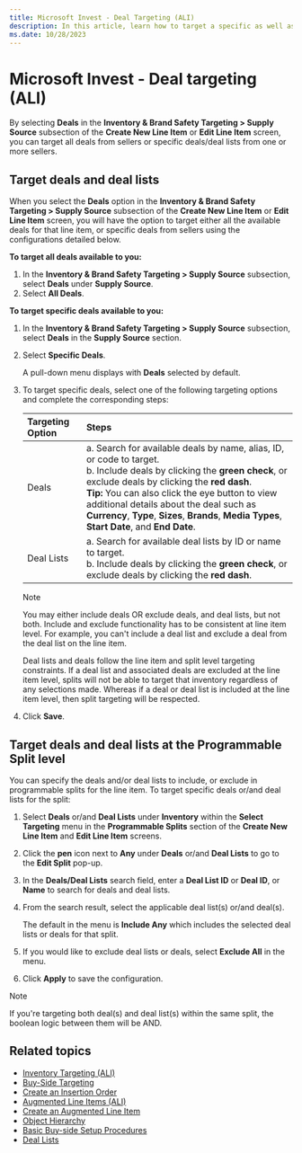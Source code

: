 ```yaml
---
title: Microsoft Invest - Deal Targeting (ALI)
description: In this article, learn how to target a specific as well as all deals available to you. You can also target deals and deal lists at the Programmable Split level.
ms.date: 10/28/2023
---
```


# Microsoft Invest - Deal targeting (ALI)

By selecting **Deals** in the **Inventory & Brand Safety Targeting &gt; Supply Source** subsection of the **Create New Line Item** or **Edit Line Item** screen, you can target all deals from sellers or specific deals/deal lists from one or more sellers.

## Target deals and deal lists

When you select the **Deals** option in the **Inventory & Brand Safety Targeting &gt; Supply Source** subsection of the **Create New Line Item** or **Edit Line Item** screen, you will have the option to target either all the available deals for that line item, or specific deals from sellers using the configurations detailed below.

**To target all deals available to you:**

1. In the **Inventory & Brand Safety Targeting &gt; Supply Source** subsection, select **Deals** under **Supply Source**.
1. Select **All Deals**.

**To target specific deals available to you:**

1. In the **Inventory & Brand Safety Targeting &gt; Supply Source** subsection, select **Deals** in the **Supply Source** section.

1. Select **Specific Deals**.

    A pull-down menu displays with **Deals** selected by default.

1. To target specific deals, select one of the following targeting options and complete the corresponding steps:

    | Targeting Option | Steps |
    |:---|:---|
    | Deals | a. Search for available deals by name, alias, ID, or code to target.<br> b. Include deals by clicking the **green check**, or exclude deals by clicking the **red dash**.<br> **Tip:** You can also click the eye button to view additional details about the deal such as **Currency**, **Type**, **Sizes**, **Brands**, **Media Types**, **Start Date**, and **End Date**. |
    | Deal Lists | a. Search for available deal lists by ID or name to target.<br> b. Include deals by clicking the **green check**, or exclude deals by clicking the **red dash**. |

    > [!NOTE]
    > You may either include deals OR exclude deals, and deal lists, but not both. Include and exclude functionality has to be consistent at line item level. For example, you can't include a deal list and exclude a deal from the deal list on the line item.
    >
    > Deal lists and deals follow the line item and split level targeting constraints. If a deal list and associated deals are excluded at the line item level, splits will not be able to target that inventory regardless of any selections made. Whereas if a deal or deal list is included at the line item level, then split targeting will be respected.

1. Click **Save**.

## Target deals and deal lists at the Programmable Split level

You can specify the deals and/or deal lists to include, or exclude in programmable splits for the line item. To target specific deals or/and deal lists for the split:

1. Select **Deals** or/and **Deal Lists** under **Inventory** within the **Select Targeting** menu in the **Programmable Splits** section of the **Create New Line Item** and **Edit Line Item** screens.

1. Click the **pen** icon next to **Any** under **Deals** or/and **Deal Lists** to go to the **Edit Split** pop-up.

1. In the **Deals/Deal Lists** search field, enter a **Deal List ID** or **Deal ID**, or **Name** to search for deals and deal lists.

1. From the search result, select the applicable deal list(s) or/and deal(s).

    The default in the menu is **Include Any** which includes the selected deal lists or deals for that split.

1. If you would like to exclude deal lists or deals, select **Exclude All** in the menu.

1. Click **Apply** to save the configuration.

> [!NOTE]
> If you're targeting both deal(s) and deal list(s) within the same split, the boolean logic between them will be AND.

## Related topics

- [Inventory Targeting (ALI)](inventory-targeting-ali.md)
- [Buy-Side Targeting](buy-side-targeting.md)
- [Create an Insertion Order](create-an-insertion-order.md)
- [Augmented Line Items (ALI)](augmented-line-items-ali.md)
- [Create an Augmented Line Item](create-an-augmented-line-item-ali.md)
- [Object Hierarchy](object-hierarchy.md)
- [Basic Buy-side Setup Procedures](basic-buy-side-setup-procedures.md)
- [Deal Lists](deal-lists.md)
